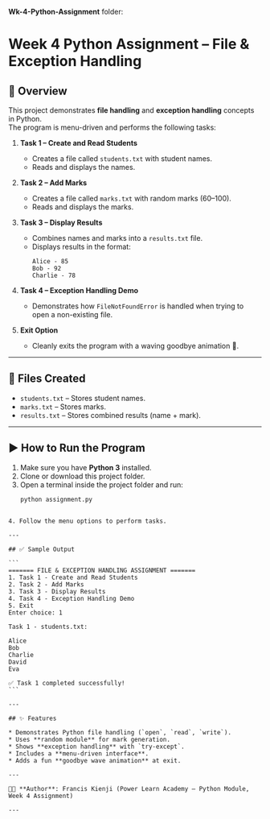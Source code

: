 **Wk-4-Python-Assignment** folder:


# Week 4 Python Assignment – File & Exception Handling

## 📌 Overview
This project demonstrates **file handling** and **exception handling** concepts in Python.  
The program is menu-driven and performs the following tasks:

1. **Task 1 – Create and Read Students**  
   - Creates a file called `students.txt` with student names.  
   - Reads and displays the names.  

2. **Task 2 – Add Marks**  
   - Creates a file called `marks.txt` with random marks (60–100).  
   - Reads and displays the marks.  

3. **Task 3 – Display Results**  
   - Combines names and marks into a `results.txt` file.  
   - Displays results in the format:  
     ```
     Alice - 85
     Bob - 92
     Charlie - 78
     ```

4. **Task 4 – Exception Handling Demo**  
   - Demonstrates how `FileNotFoundError` is handled when trying to open a non-existing file.

5. **Exit Option**  
   - Cleanly exits the program with a waving goodbye animation 👋.

---

## 📂 Files Created
- `students.txt` – Stores student names.  
- `marks.txt` – Stores marks.  
- `results.txt` – Stores combined results (name + mark).  

---

## ▶️ How to Run the Program
1. Make sure you have **Python 3** installed.  
2. Clone or download this project folder.  
3. Open a terminal inside the project folder and run:
   ```bash
   python assignment.py
````

4. Follow the menu options to perform tasks.

---

## ✅ Sample Output

```
======= FILE & EXCEPTION HANDLING ASSIGNMENT =======
1. Task 1 - Create and Read Students
2. Task 2 - Add Marks
3. Task 3 - Display Results
4. Task 4 - Exception Handling Demo
5. Exit
Enter choice: 1

Task 1 - students.txt:

Alice
Bob
Charlie
David
Eva

✅ Task 1 completed successfully!
```

---

## ✨ Features

* Demonstrates Python file handling (`open`, `read`, `write`).
* Uses **random module** for mark generation.
* Shows **exception handling** with `try-except`.
* Includes a **menu-driven interface**.
* Adds a fun **goodbye wave animation** at exit.

---

👨‍💻 **Author**: Francis Kienji (Power Learn Academy – Python Module, Week 4 Assignment)

---



